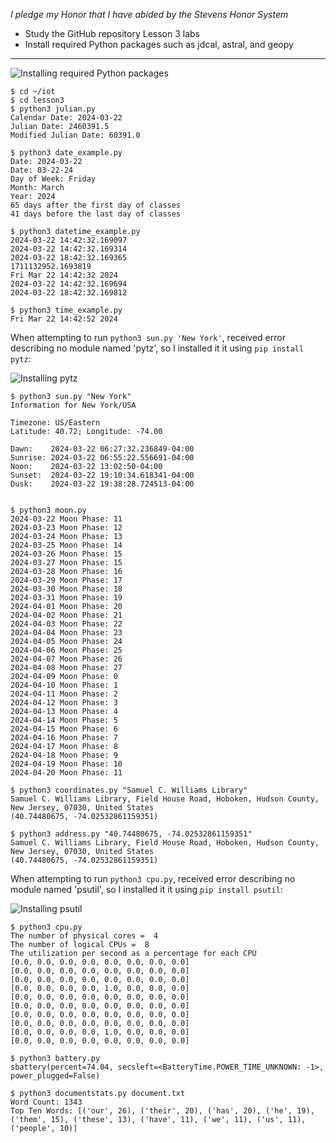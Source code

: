*I pledge my Honor that I have abided by the Stevens Honor System*

- Study the GitHub repository Lesson 3 labs
- Install required Python packages such as jdcal, astral, and geopy

---

![Installing required Python packages](https://github.com/nicomcd/Engineering-Design-VI/blob/main/Images/Lab3installgeopy.png)

```
$ cd ~/iot
$ cd lesson3
$ python3 julian.py
Calendar Date: 2024-03-22
Julian Date: 2460391.5
Modified Julian Date: 60391.0

$ python3 date_example.py
Date: 2024-03-22
Date: 03-22-24
Day of Week: Friday
Month: March
Year: 2024
65 days after the first day of classes
41 days before the last day of classes

$ python3 datetime_example.py
2024-03-22 14:42:32.169097
2024-03-22 14:42:32.169314
2024-03-22 18:42:32.169365
1711132952.1693819
Fri Mar 22 14:42:32 2024
2024-03-22 14:42:32.169694
2024-03-22 18:42:32.169812

$ python3 time_example.py
Fri Mar 22 14:42:52 2024
```

When attempting to run `python3 sun.py 'New York'`, received error describing no module named 'pytz', so I installed it it using `pip install pytz`:

![Installing pytz](https://github.com/nicomcd/Engineering-Design-VI/blob/main/Images/Lab3pytz.png)

```
$ python3 sun.py "New York"
Information for New York/USA

Timezone: US/Eastern
Latitude: 40.72; Longitude: -74.00

Dawn:    2024-03-22 06:27:32.236849-04:00
Sunrise: 2024-03-22 06:55:22.556691-04:00
Noon:    2024-03-22 13:02:50-04:00
Sunset:  2024-03-22 19:10:34.618341-04:00
Dusk:    2024-03-22 19:38:28.724513-04:00


$ python3 moon.py
2024-03-22 Moon Phase: 11
2024-03-23 Moon Phase: 12
2024-03-24 Moon Phase: 13
2024-03-25 Moon Phase: 14
2024-03-26 Moon Phase: 15
2024-03-27 Moon Phase: 15
2024-03-28 Moon Phase: 16
2024-03-29 Moon Phase: 17
2024-03-30 Moon Phase: 18
2024-03-31 Moon Phase: 19
2024-04-01 Moon Phase: 20
2024-04-02 Moon Phase: 21
2024-04-03 Moon Phase: 22
2024-04-04 Moon Phase: 23
2024-04-05 Moon Phase: 24
2024-04-06 Moon Phase: 25
2024-04-07 Moon Phase: 26
2024-04-08 Moon Phase: 27
2024-04-09 Moon Phase: 0
2024-04-10 Moon Phase: 1
2024-04-11 Moon Phase: 2
2024-04-12 Moon Phase: 3
2024-04-13 Moon Phase: 4
2024-04-14 Moon Phase: 5
2024-04-15 Moon Phase: 6
2024-04-16 Moon Phase: 7
2024-04-17 Moon Phase: 8
2024-04-18 Moon Phase: 9
2024-04-19 Moon Phase: 10
2024-04-20 Moon Phase: 11

$ python3 coordinates.py "Samuel C. Williams Library"
Samuel C. Williams Library, Field House Road, Hoboken, Hudson County, New Jersey, 07030, United States
(40.74480675, -74.02532861159351)

$ python3 address.py "40.74480675, -74.02532861159351"
Samuel C. Williams Library, Field House Road, Hoboken, Hudson County, New Jersey, 07030, United States
(40.74480675, -74.02532861159351)
```

When attempting to run `python3 cpu.py`, received error describing no module named 'psutil', so I installed it it using `pip install psutil`:

![Installing psutil](https://github.com/nicomcd/Engineering-Design-VI/blob/main/Images/Lab3psutil.png)


```
$ python3 cpu.py
The number of physical cores =  4
The number of logical CPUs =  8
The utilization per second as a percentage for each CPU
[0.0, 0.0, 0.0, 0.0, 0.0, 0.0, 0.0, 0.0]
[0.0, 0.0, 0.0, 0.0, 0.0, 0.0, 0.0, 0.0]
[0.0, 0.0, 0.0, 0.0, 0.0, 0.0, 0.0, 0.0]
[0.0, 0.0, 0.0, 0.0, 1.0, 0.0, 0.0, 0.0]
[0.0, 0.0, 0.0, 0.0, 0.0, 0.0, 0.0, 0.0]
[0.0, 0.0, 0.0, 0.0, 0.0, 0.0, 0.0, 0.0]
[0.0, 0.0, 0.0, 0.0, 0.0, 0.0, 0.0, 0.0]
[0.0, 0.0, 0.0, 0.0, 0.0, 0.0, 0.0, 0.0]
[0.0, 0.0, 0.0, 0.0, 1.0, 0.0, 0.0, 0.0]
[0.0, 0.0, 0.0, 0.0, 0.0, 0.0, 0.0, 0.0]

$ python3 battery.py
sbattery(percent=74.04, secsleft=<BatteryTime.POWER_TIME_UNKNOWN: -1>, power_plugged=False)

$ python3 documentstats.py document.txt
Word Count: 1343
Top Ten Words: [('our', 26), ('their', 20), ('has', 20), ('he', 19), ('them', 15), ('these', 13), ('have', 11), ('we', 11), ('us', 11), ('people', 10)]

```
